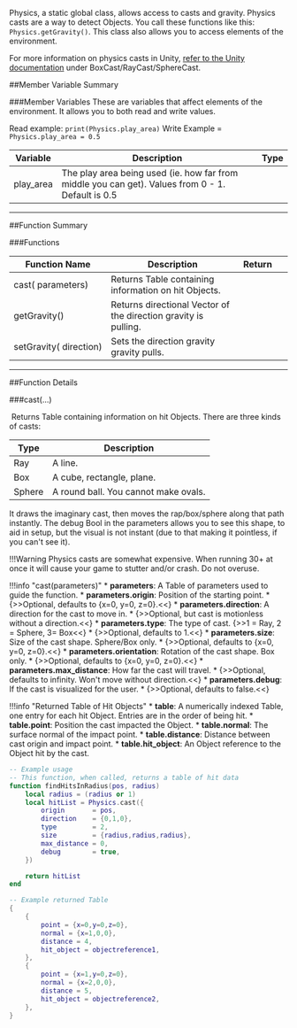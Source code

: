 Physics, a static global class, allows access to casts and gravity. Physics casts are a way to detect Objects. You call these functions like this: `Physics.getGravity()`. This class also allows you to access elements of the environment.

For more information on physics casts in Unity, [refer to the Unity documentation](https://docs.unity3d.com/ScriptReference/Physics.html) under BoxCast/RayCast/SphereCast.



##Member Variable Summary

###Member Variables
These are variables that affect elements of the environment. It allows you to both read and write values.

Read example: `print(Physics.play_area)` Write Example = `Physics.play_area = 0.5`

Variable | Description | Type
-- | -- | :--
<a class="anchor" id="play_area"></a>play_area | The play area being used (ie. how far from middle you can get). Values from 0 - 1. Default is 0.5 | [<span class="tag flo"></span>](/types) <a class="anchor" id="angular_drag"></a>


---








##Function Summary

###Functions

Function Name | Description | Return | &nbsp;
-- | -- | -- | --
cast([<span class="tag tab"></span>](/types)&nbsp;parameters) | Returns Table containing information on hit Objects. | [<span class="ret tab"></span>](/types) | [<span class="i"></span>](#cast)
<a class="anchor" id="getgravity"></a>getGravity() | Returns directional Vector of the direction gravity is pulling. | [<span class="ret vec"></span>](/types#vector) |
<a class="anchor" id="setgravity"></a>setGravity([<span class="tag vec"></span>](/types#vector)&nbsp;direction) | Sets the direction gravity gravity pulls. | [<span class="ret boo"></span>](/types)






---


##Function Details

###cast(...)

[<span class="ret tab"></span>](/types)&nbsp;Returns Table containing information on hit Objects. There are three kinds of casts:

Type | Description
--- | ---
Ray | A line.
Box | A cube, rectangle, plane.
Sphere | A round ball. You cannot make ovals.

It draws the imaginary cast, then moves the rap/box/sphere along that path instantly. The debug Bool in the parameters allows you to see this shape, to aid in setup, but the visual is not instant (due to that making it pointless, if you can't see it).

!!!Warning
    Physics casts are somewhat expensive. When running 30+ at once it will cause your game to stutter and/or crash. Do not overuse.

!!!info "cast(parameters)"
    * [<span class="tag tab"></span>](/types) **parameters**: A Table of parameters used to guide the function.
        * [<span class="tag vec"></span>](/types#vector) **parameters.origin**: Position of the starting point.
            * {>>Optional, defaults to {x=0, y=0, z=0}.<<}
        * [<span class="tag vec"></span>](/types#vector) **parameters.direction**: A direction for the cast to move in.
            * {>>Optional, but cast is motionless without a direction.<<}
        * [<span class="tag int"></span>](/types) **parameters.type**: The type of cast. {>>1 = Ray, 2 = Sphere, 3= Box<<}
            * {>>Optional, defaults to 1.<<}
        * [<span class="tag vec"></span>](/types#vector) **parameters.size**: Size of the cast shape. Sphere/Box only.
            * {>>Optional, defaults to {x=0, y=0, z=0}.<<}
        * [<span class="tag vec"></span>](/types#vector) **parameters.orientation**: Rotation of the cast shape. Box only.
            * {>>Optional, defaults to {x=0, y=0, z=0}.<<}
        * [<span class="tag flo"></span>](/types) **parameters.max_distance**: How far the cast will travel.
            * {>>Optional, defaults to infinity. Won't move without direction.<<}
        * [<span class="tag boo"></span>](/types) **parameters.debug**: If the cast is visualized for the user.
            * {>>Optional, defaults to false.<<}

!!!info "Returned Table of Hit Objects"
    * [<span class="tag tab"></span>](/types) **table**: A numerically indexed Table, one entry for each hit Object. Entries are in the order of being hit.
        * [<span class="tag vec"></span>](/types#vector) **table.point**: Position the cast impacted the Object.
        * [<span class="tag vec"></span>](/types#vector) **table.normal**: The surface normal of the impact point.
        * [<span class="tag flo"></span>](/types) **table.distance**: Distance between cast origin and impact point.
        * [<span class="tag obj"></span>](/types) **table.hit_object**: An Object reference to the Object hit by the cast.

``` Lua
-- Example usage
-- This function, when called, returns a table of hit data
function findHitsInRadius(pos, radius)
    local radius = (radius or 1)
    local hitList = Physics.cast({
        origin       = pos,
        direction    = {0,1,0},
        type         = 2,
        size         = {radius,radius,radius},
        max_distance = 0,
        debug        = true,
    })

    return hitList
end
```

``` Lua
-- Example returned Table
{
    {
        point = {x=0,y=0,z=0},
        normal = {x=1,0,0},
        distance = 4,
        hit_object = objectreference1,
    },
    {
        point = {x=1,y=0,z=0},
        normal = {x=2,0,0},
        distance = 5,
        hit_object = objectreference2,
    },
}
```
